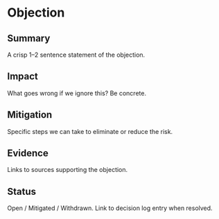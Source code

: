 # Objection

## Summary
A crisp 1–2 sentence statement of the objection.

## Impact
What goes wrong if we ignore this? Be concrete.

## Mitigation
Specific steps we can take to eliminate or reduce the risk.

## Evidence
Links to sources supporting the objection.

## Status
Open / Mitigated / Withdrawn. Link to decision log entry when resolved.

